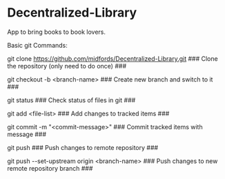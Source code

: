 # Decentralized-Library
App to bring books to book lovers.

Basic git Commands:

git clone https://github.com/midfords/Decentralized-Library.git ### Clone the repository (only need to do once) ###

git checkout -b \<branch-name\> ### Create new branch and switch to it ###

git status ### Check status of files in git ###

git add \<file-list\> ### Add changes to tracked items ###

git commit -m "\<commit-message\>" ### Commit tracked items with message ###

git push ### Push changes to remote repository ###

git push --set-upstream origin \<branch-name\> ### Push changes to new remote repository branch ###
